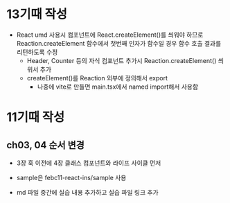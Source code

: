 # 13기때 작성
* React umd 사용시 컴포넌트에 React.createElement()를 씌워야 하므로 Reaction.createElement 함수에서 첫번째 인자가 함수일 경우 함수 호출 결과를 리턴하도록 수정
  - Header, Counter 등의 자식 컴포넌트 추가시 Reaction.createElement() 씌워서 추가
  - createElement()를 Reaction 외부에 정의해서 export
    - 나중에 vite로 만들면 main.tsx에서 named import해서 사용함

# 11기때 작성

## ch03, 04 순서 변경
* 3장 훅 이전에 4장 클래스 컴포넌트와 라이프 사이클 먼저

* sample은 febc11-react-ins/sample 사용

* md 파일 중간에 실습 내용 추가하고 실습 파일 링크 추가

